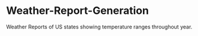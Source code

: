 # Weather-Report-Generation
Weather Reports of US states showing temperature ranges throughout year.
